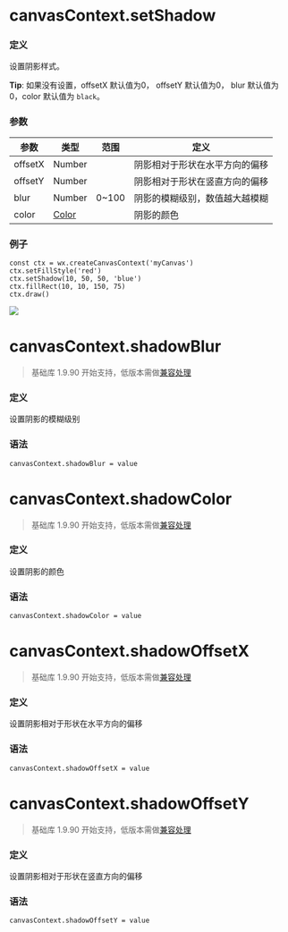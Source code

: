 <!-- https://developers.weixin.qq.com/miniprogram/dev/api/canvas/set-shadow.html -->

canvasContext.setShadow
=======================

### 定义

设置阴影样式。

**Tip**: 如果没有设置，offsetX 默认值为0， offsetY 默认值为0， blur 默认值为0，color 默认值为 `black`。

### 参数

  参数      |  类型                                                                              |  范围    |  定义              
------------|------------------------------------------------------------------------------------|----------|--------------------
  offsetX   |  Number                                                                            |          |阴影相对于形状在水平方向的偏移
  offsetY   |  Number                                                                            |          |阴影相对于形状在竖直方向的偏移
  blur      |  Number                                                                            |  0~100   |阴影的模糊级别，数值越大越模糊
  color     |  [Color](https://developers.weixin.qq.com/miniprogram/dev/api/canvas/color.html)   |          |  阴影的颜色        

### 例子

    const ctx = wx.createCanvasContext('myCanvas')
    ctx.setFillStyle('red')
    ctx.setShadow(10, 50, 50, 'blue')
    ctx.fillRect(10, 10, 150, 75)
    ctx.draw()
    

![](https://mp.weixin.qq.com/debug/wxadoc/dev/image/canvas/shadow.png)

canvasContext.shadowBlur
========================

> 基础库 1.9.90 开始支持，低版本需做[兼容处理](https://developers.weixin.qq.com/miniprogram/dev/framework/compatibility.html)

### 定义

设置阴影的模糊级别

### 语法

    canvasContext.shadowBlur = value
    

canvasContext.shadowColor
=========================

> 基础库 1.9.90 开始支持，低版本需做[兼容处理](https://developers.weixin.qq.com/miniprogram/dev/framework/compatibility.html)

### 定义

设置阴影的颜色

### 语法

    canvasContext.shadowColor = value
    

canvasContext.shadowOffsetX
===========================

> 基础库 1.9.90 开始支持，低版本需做[兼容处理](https://developers.weixin.qq.com/miniprogram/dev/framework/compatibility.html)

### 定义

设置阴影相对于形状在水平方向的偏移

### 语法

    canvasContext.shadowOffsetX = value
    

canvasContext.shadowOffsetY
===========================

> 基础库 1.9.90 开始支持，低版本需做[兼容处理](https://developers.weixin.qq.com/miniprogram/dev/framework/compatibility.html)

### 定义

设置阴影相对于形状在竖直方向的偏移

### 语法

    canvasContext.shadowOffsetY = value

